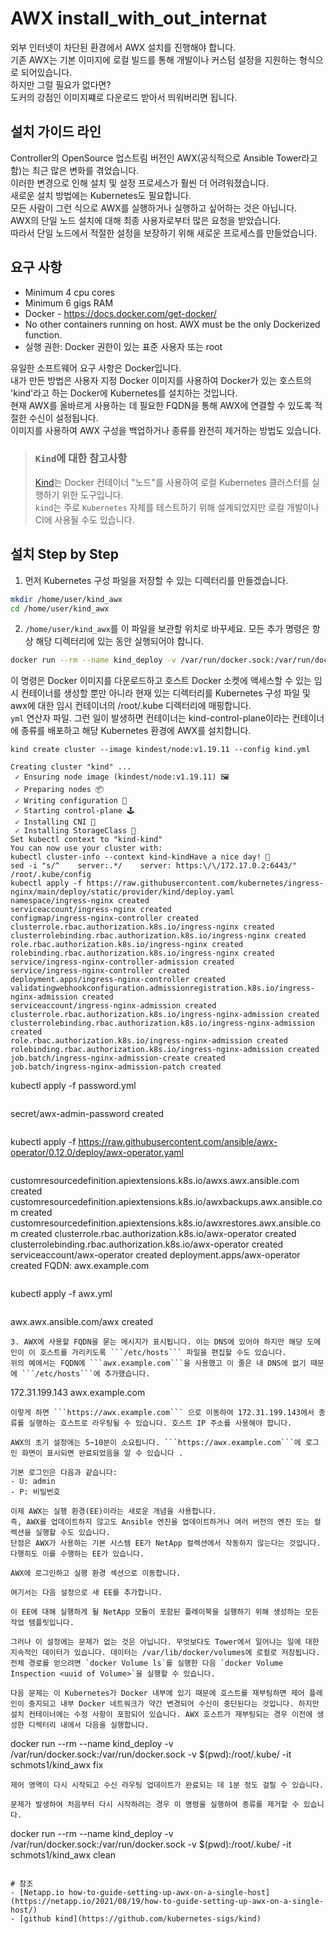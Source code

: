 # AWX install_with_out_internat
외부 인터넷이 차단된 환경에서 AWX 설치를 진행해야 합니다.</br>
기존 AWX는 기본 이미지에 로컬 빌드를 통해 개발이나 커스텀 설정을 지원하는 형식으로 되어있습니다.</br>
하지만 그럴 필요가 없다면?</br>
도커의 강점인 이미지쨰로 다운로드 받아서 띄워버리면 됩니다.

## 설치 가이드 라인
Controller의 OpenSource 업스트림 버전인 AWX(공식적으로 Ansible Tower라고 함)는 최근 많은 변화를 겪었습니다. </br>
이러한 변경으로 인해 설치 및 설정 프로세스가 훨씬 더 어려워졌습니다. </br>
새로운 설치 방법에는 Kubernetes도 필요합니다. </br>
모든 사람이 그런 식으로 AWX를 실행하거나 실행하고 싶어하는 것은 아닙니다. </br>
AWX의 단일 노드 설치에 대해 최종 사용자로부터 많은 요청을 받았습니다. </br>
따라서 단일 노드에서 적절한 설정을 보장하기 위해 새로운 프로세스를 만들었습니다.

## 요구 사항
- Minimum 4 cpu cores
- Minimum 6 gigs RAM
- Docker - https://docs.docker.com/get-docker/
- No other containers running on host. AWX must be the only Dockerized function.
- 실행 권한: Docker 권한이 있는 표준 사용자 또는 root

유일한 소프트웨어 요구 사항은 Docker입니다. </br>
내가 만든 방법은 사용자 지정 Docker 이미지를 사용하여 Docker가 있는 호스트의 'kind'라고 하는 Docker에 Kubernetes를 설치하는 것입니다. </br>
현재 AWX를 올바르게 사용하는 데 필요한 FQDN을 통해 AWX에 연결할 수 있도록 적절한 수신이 설정됩니다. </br>
이미지를 사용하여 AWX 구성을 백업하거나 종류를 완전히 제거하는 방법도 있습니다.</br>

> ### ```Kind```에 대한 참고사항
> [Kind](https://github.com/kubernetes-sigs/kind)는  Docker 컨테이너 "노드"를 사용하여 로컬 Kubernetes 클러스터를 실행하기 위한 도구입니다.</br>
> ```kind```는 주로 ```Kubernetes``` 자체를 테스트하기 위해 설계되었지만 로컬 개발이나 CI에 사용될 수도 있습니다.

## 설치 Step by Step

1. 먼저 Kubernetes 구성 파일을 저장할 수 있는 디렉터리를 만들겠습니다.
```bash
mkdir /home/user/kind_awx
cd /home/user/kind_awx
```
2. ```/home/user/kind_awx```를 이 파일을 보관할 위치로 바꾸세요. 모든 추가 명령은 항상 해당 디렉터리에 있는 동안 실행되어야 합니다.
```bash
docker run --rm --name kind_deploy -v /var/run/docker.sock:/var/run/docker.sock -v $(pwd):/root/.kube/ -it schmots1/kind_awx
```
이 명령은 Docker 이미지를 다운로드하고 호스트 Docker 소켓에 액세스할 수 있는 임시 컨테이너를 생성할 뿐만 아니라 현재 있는 디렉터리를 Kubernetes 구성 파일 및 awx에 대한 임시 컨테이너의 /root/.kube 디렉터리에 매핑합니다. </br>
```yml``` 연산자 파일.
그런 일이 발생하면 컨테이너는 kind-control-plane이라는 컨테이너에 종류를 배포하고 해당 Kubernetes 환경에 AWX를 설치합니다.
```
kind create cluster --image kindest/node:v1.19.11 --config kind.yml
```
```
Creating cluster "kind" ...
 ✓ Ensuring node image (kindest/node:v1.19.11) 🖼
 ✓ Preparing nodes 📦
 ✓ Writing configuration 📜
 ✓ Starting control-plane 🕹️
 ✓ Installing CNI 🔌
 ✓ Installing StorageClass 💾
Set kubectl context to "kind-kind"
You can now use your cluster with:
kubectl cluster-info --context kind-kindHave a nice day! 👋
sed -i "s/^    server:.*/    server: https:\/\/172.17.0.2:6443/" /root/.kube/config
kubectl apply -f https://raw.githubusercontent.com/kubernetes/ingress-nginx/main/deploy/static/provider/kind/deploy.yaml
namespace/ingress-nginx created
serviceaccount/ingress-nginx created
configmap/ingress-nginx-controller created
clusterrole.rbac.authorization.k8s.io/ingress-nginx created
clusterrolebinding.rbac.authorization.k8s.io/ingress-nginx created
role.rbac.authorization.k8s.io/ingress-nginx created
rolebinding.rbac.authorization.k8s.io/ingress-nginx created
service/ingress-nginx-controller-admission created
service/ingress-nginx-controller created
deployment.apps/ingress-nginx-controller created
validatingwebhookconfiguration.admissionregistration.k8s.io/ingress-nginx-admission created
serviceaccount/ingress-nginx-admission created
clusterrole.rbac.authorization.k8s.io/ingress-nginx-admission created
clusterrolebinding.rbac.authorization.k8s.io/ingress-nginx-admission created
role.rbac.authorization.k8s.io/ingress-nginx-admission created
rolebinding.rbac.authorization.k8s.io/ingress-nginx-admission created
job.batch/ingress-nginx-admission-create created
job.batch/ingress-nginx-admission-patch created
```
kubectl apply -f password.yml
```
```
secret/awx-admin-password created
```
```
kubectl apply -f https://raw.githubusercontent.com/ansible/awx-operator/0.12.0/deploy/awx-operator.yaml
```
```
customresourcedefinition.apiextensions.k8s.io/awxs.awx.ansible.com created
customresourcedefinition.apiextensions.k8s.io/awxbackups.awx.ansible.com created
customresourcedefinition.apiextensions.k8s.io/awxrestores.awx.ansible.com created
clusterrole.rbac.authorization.k8s.io/awx-operator created
clusterrolebinding.rbac.authorization.k8s.io/awx-operator created
serviceaccount/awx-operator created
deployment.apps/awx-operator created
FQDN: awx.example.com
```
```
kubectl apply -f awx.yml
```
```
awx.awx.ansible.com/awx created
```
3. AWX에 사용할 FQDN을 묻는 메시지가 표시됩니다. 이는 DNS에 있어야 하지만 해당 도메인이 이 호스트를 가리키도록 ```/etc/hosts``` 파일을 편집할 수도 있습니다.
위의 예에서는 FQDN에 ```awx.example.com```을 사용했고 이 줄은 내 DNS에 없기 때문에 ```/etc/hosts```에 추가했습니다.
```
172.31.199.143           awx.example.com
```
이렇게 하면 ```https://awx.example.com``` 으로 이동하여 172.31.199.143에서 종류를 실행하는 호스트로 라우팅될 수 있습니다. 호스트 IP 주소를 사용해야 합니다.

AWX의 초기 설정에는 5~10분이 소요됩니다. ```https://awx.example.com```에 로그인 화면이 표시되면 완료되었음을 알 수 있습니다 .

기본 로그인은 다음과 같습니다:
- U: admin
- P: 비밀번호

이제 AWX는 실행 환경(EE)이라는 새로운 개념을 사용합니다. 
즉, AWX를 업데이트하지 않고도 Ansible 엔진을 업데이트하거나 여러 버전의 엔진 또는 컬렉션을 실행할 수도 있습니다. 
단점은 AWX가 사용하는 기본 시스템 EE가 NetApp 컬렉션에서 작동하지 않는다는 것입니다. 다행히도 이를 수행하는 EE가 있습니다.

AWX에 로그인하고 실행 환경 섹션으로 이동합니다.

여기서는 다음 설정으로 새 EE를 추가합니다.

이 EE에 대해 실행하게 될 NetApp 모듈이 포함된 플레이북을 실행하기 위해 생성하는 모든 작업 템플릿입니다.

그러나 이 설정에는 문제가 없는 것은 아닙니다. 무엇보다도 Tower에서 일어나는 일에 대한 지속적인 데이터가 있습니다. 데이터는 /var/lib/docker/volumes에 로컬로 저장됩니다. 전체 경로를 얻으려면 `docker Volume ls`를 실행한 다음 `docker Volume Inspection <uuid of Volume>`을 실행할 수 있습니다.

다음 문제는 이 Kubernetes가 Docker 내부에 있기 때문에 호스트를 재부팅하면 제어 플레인이 중지되고 내부 Docker 네트워크가 약간 변경되어 수신이 중단된다는 것입니다. 하지만 설치 컨테이너에는 수정 사항이 포함되어 있습니다. AWX 호스트가 재부팅되는 경우 이전에 생성한 디렉터리 내에서 다음을 실행합니다.
```
docker run --rm --name kind_deploy -v /var/run/docker.sock:/var/run/docker.sock -v $(pwd):/root/.kube/ -it schmots1/kind_awx fix
```
제어 영역이 다시 시작되고 수신 라우팅 업데이트가 완료되는 데 1분 정도 걸릴 수 있습니다.

문제가 발생하여 처음부터 다시 시작하려는 경우 이 명령을 실행하여 종류를 제거할 수 있습니다.
```
docker run --rm --name kind_deploy -v /var/run/docker.sock:/var/run/docker.sock -v $(pwd):/root/.kube/ -it schmots1/kind_awx clean
```

# 참조
- [Netapp.io how-to-guide-setting-up-awx-on-a-single-host](https://netapp.io/2021/08/19/how-to-guide-setting-up-awx-on-a-single-host/)
- [github kind](https://github.com/kubernetes-sigs/kind)
